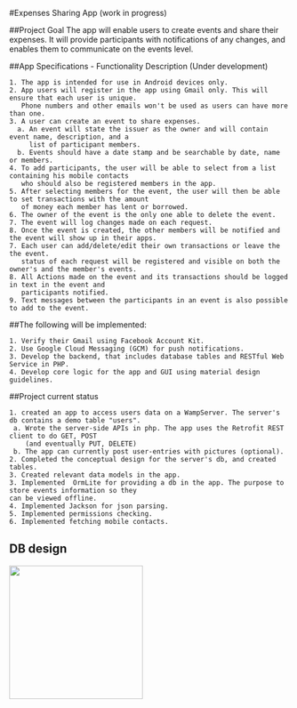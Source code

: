 #Expenses Sharing App (work in progress)

##Project Goal
The app will enable users to create events and share their expenses. It will provide participants 
with notifications of any changes, and enables them to communicate on the events level. 

##App Specifications - Functionality Description (Under development)
```
1. The app is intended for use in Android devices only. 
2. App users will register in the app using Gmail only. This will ensure that each user is unique. 
   Phone numbers and other emails won't be used as users can have more than one.
3. A user can create an event to share expenses. 
  a. An event will state the issuer as the owner and will contain event name, description, and a 
     list of participant members. 
  b. Events should have a date stamp and be searchable by date, name or members.
4. To add participants, the user will be able to select from a list containing his mobile contacts 
   who should also be registered members in the app. 
5. After selecting members for the event, the user will then be able to set transactions with the amount 
   of money each member has lent or borrowed. 
6. The owner of the event is the only one able to delete the event. 
7. The event will log changes made on each request. 
8. Once the event is created, the other members will be notified and the event will show up in their apps. 
7. Each user can add/delete/edit their own transactions or leave the the event. 
   status of each request will be registered and visible on both the owner's and the member's events.  
8. All Actions made on the event and its transactions should be logged in text in the event and 
   participants notified.
9. Text messages between the participants in an event is also possible to add to the event. 
```

##The following will be implemented:
```
1. Verify their Gmail using Facebook Account Kit.
2. Use Google Cloud Messaging (GCM) for push notifications.
3. Develop the backend, that includes database tables and RESTful Web Service in PHP. 
4. Develop core logic for the app and GUI using material design guidelines.
```

##Project current status
```
1. created an app to access users data on a WampServer. The server's db contains a demo table "users". 
 a. Wrote the server-side APIs in php. The app uses the Retrofit REST client to do GET, POST 
    (and eventually PUT, DELETE) 
 b. The app can currently post user-entries with pictures (optional). 
2. Completed the conceptual design for the server's db, and created tables.
3. Created relevant data models in the app.
3. Implemented  OrmLite for providing a db in the app. The purpose to store events information so they 
can be viewed offline.
4. Implemented Jackson for json parsing. 
5. Implemented permissions checking.
6. Implemented fetching mobile contacts.
```
## DB design 

<img src="" width="240"/> &#160;




